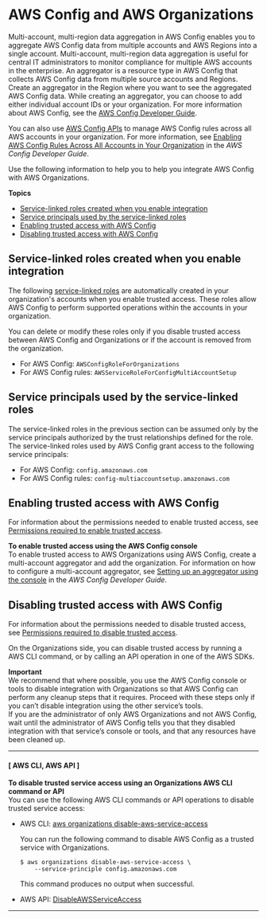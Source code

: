 # AWS Config and AWS Organizations<a name="services-that-can-integrate-config"></a>

Multi\-account, multi\-region data aggregation in AWS Config enables you to aggregate AWS Config data from multiple accounts and AWS Regions into a single account\. Multi\-account, multi\-region data aggregation is useful for central IT administrators to monitor compliance for multiple AWS accounts in the enterprise\. An aggregator is a resource type in AWS Config that collects AWS Config data from multiple source accounts and Regions\. Create an aggregator in the Region where you want to see the aggregated AWS Config data\. While creating an aggregator, you can choose to add either individual account IDs or your organization\. For more information about AWS Config, see the [AWS Config Developer Guide](https://docs.aws.amazon.com/config/latest/developerguide/)\.

You can also use [AWS Config APIs](https://docs.aws.amazon.com/config/latest/APIReference/welcome.html) to manage AWS Config rules across all AWS accounts in your organization\. For more information, see [Enabling AWS Config Rules Across All Accounts in Your Organization](https://docs.aws.amazon.com/config/latest/developerguide/config-rule-multi-account-deployment.html) in the *AWS Config Developer Guide*\.

Use the following information to help you to help you integrate AWS Config with AWS Organizations\.

**Topics**
+ [Service\-linked roles created when you enable integration](#integrate-enable-slr-config)
+ [Service principals used by the service\-linked roles](#integrate-enable-svcprin-config)
+ [Enabling trusted access with AWS Config](#integrate-enable-ta-config)
+ [Disabling trusted access with AWS Config](#integrate-disable-ta-config)

## Service\-linked roles created when you enable integration<a name="integrate-enable-slr-config"></a>

The following [service\-linked roles](https://docs.aws.amazon.com/IAM/latest/UserGuide/using-service-linked-roles.html) are automatically created in your organization's accounts when you enable trusted access\. These roles allow AWS Config to perform supported operations within the accounts in your organization\.

You can delete or modify these roles only if you disable trusted access between AWS Config and Organizations or if the account is removed from the organization\.
+ For AWS Config: `AWSConfigRoleForOrganizations`
+ For AWS Config rules: `AWSServiceRoleForConfigMultiAccountSetup` 

## Service principals used by the service\-linked roles<a name="integrate-enable-svcprin-config"></a>

The service\-linked roles in the previous section can be assumed only by the service principals authorized by the trust relationships defined for the role\. The service\-linked roles used by AWS Config grant access to the following service principals:
+ For AWS Config: `config.amazonaws.com`
+ For AWS Config rules: `config-multiaccountsetup.amazonaws.com`

## Enabling trusted access with AWS Config<a name="integrate-enable-ta-config"></a>

For information about the permissions needed to enable trusted access, see [Permissions required to enable trusted access](orgs_integrate_services.md#orgs_trusted_access_perms)\.

**To enable trusted access using the AWS Config console**  
To enable trusted access to AWS Organizations using AWS Config, create a multi\-account aggregator and add the organization\. For information on how to configure a multi\-account aggregator, see [Setting up an aggregator using the console](https://docs.aws.amazon.com/config/latest/developerguide/setup-aggregator-console.html) in the *AWS Config Developer Guide*\.

## Disabling trusted access with AWS Config<a name="integrate-disable-ta-config"></a>

For information about the permissions needed to disable trusted access, see [Permissions required to disable trusted access](orgs_integrate_services.md#orgs_trusted_access_disable_perms)\.

On the Organizations side, you can disable trusted access by running a AWS CLI command, or by calling an API operation in one of the AWS SDKs\.

**Important**  
We recommend that where possible, you use the AWS Config console or tools to disable integration with Organizations so that AWS Config can perform any cleanup steps that it requires\. Proceed with these steps only if you can’t disable integration using the other service’s tools\.  
If you are the administrator of only AWS Organizations and not AWS Config, wait until the administrator of AWS Config tells you that they disabled integration with that service’s console or tools, and that any resources have been cleaned up\.

------
#### [ AWS CLI, AWS API ]

**To disable trusted service access using an Organizations AWS CLI command or API**  
You can use the following AWS CLI commands or API operations to disable trusted service access:
+ AWS CLI: [aws organizations disable\-aws\-service\-access](https://docs.aws.amazon.com/cli/latest/reference/organizations/disable-aws-service-access.html)

  You can run the following command to disable AWS Config as a trusted service with Organizations\.

  ```
  $ aws organizations disable-aws-service-access \
      --service-principle config.amazonaws.com
  ```

  This command produces no output when successful\.
+ AWS API: [DisableAWSServiceAccess](https://docs.aws.amazon.com/organizations/latest/APIReference/API_DisableAWSServiceAccess.html)

------